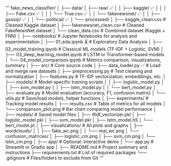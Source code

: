 '''
fake_news_classifier/
│
├── data/
│   ├── raw/ ✅ 
│   │   ├── kaggle/ ✅ 
│   │   │   ├── Fake.csv ✅ 
│   │   │   └── True.csv ✅ 
│   │   └── fakenewsnet/ ✅ 
│   │       ├── gossip/ ✅ 
│   │       └── political/ ✅ 
│   └── processed/
│       ├── kaggle_clean.csv            # Cleaned Kaggle dataset
│       ├── fakenewsnet_clean.csv       # Cleaned FakeNewsNet dataset
│       └── clean_data.csv              # Combined dataset (Kaggle + FNN)
│
├── notebooks/                          # Jupyter Notebooks for analysis and experimentation
│   ├── 01_eda.ipynb      ⏳             # Exploratory Data Analysis
│   ├── 02_model_training.ipynb         # Classical ML models (TF-IDF + Logistic, SVM)
│   ├── 03_deep_learning_model.ipynb    # LSTM or Transformer-based models
│   └── 04_model_comparison.ipynb       # Metrics comparison, visualizations, summary
│
├── src/                                # Core source code
│   ├── data_loader.py    	✅           # Load and merge raw datasets
│   ├── preprocessing.py                # Text cleaning and normalization
│   ├── features.py                     # TF-IDF vectorization, embeddings, etc.
│   ├── models/                         # Model-specific training scripts
│   │   ├── logistic_model.py
│   │   ├── svm_model.py
│   │   ├── lstm_model.py
│   │   └── bert_model.py
│   ├── evaluate.py                     # Model evaluation (accuracy, F1, confusion matrix)
│   └── utils.py                        # Save/load models, helper functions
│
├── experiments/                        # Tracking model results
│   ├── results.csv                     # Table of metrics for all models
│   └── comparison_plot.png             # Bar chart comparing model performance
│
├── models/                             # Saved model files
│   ├── tfidf_vectorizer.pkl
│   ├── logistic_model.pkl
│   ├── svm_model.pkl
│   ├── lstm_model.h5
│   └── bert_model.pt
│
├── visualizations/                     # All plots and graphs
│   ├── wordclouds/
│   │   ├── fake_wc.png
│   │   └── real_wc.png
│   └── confusion_matrices/
│       ├── logistic_cm.png
│       ├── svm_cm.png
│       └── lstm_cm.png
│
├── app/                                # Optional: Interactive demo
│   └── app.py                          # Streamlit or Gradio app
│
├── README.md                           # Project summary and instructions
├── requirements.txt                    # List of required packages
└── .gitignore                          # Files/folders to exclude from Git
'''
